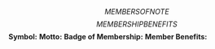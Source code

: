 $$MEMBERS OF NOTE$$
$$MEMBERSHIP BENEFITS$$
**Symbol:**
**Motto:** 
**Badge of Membership:** 
**Member Benefits:** 